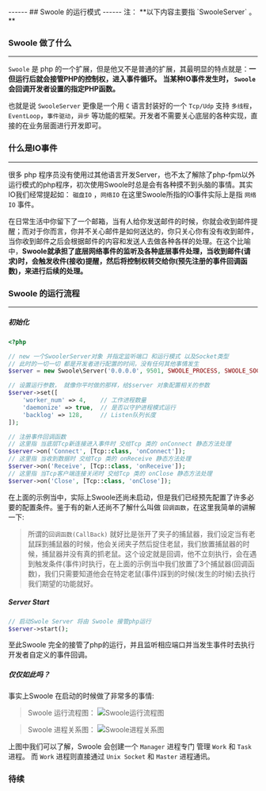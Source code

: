 <head>
     <title>EasySwoole 入门教程|swoole 入门教程|swoole简介|swoole运行模式</title>
     <meta name="keywords" content="EasySwoole 入门教程|swoole 入门教程|swoole简介|swoole运行模式"/>
     <meta name="description" content="EasySwoole 入门教程|swoole 入门教程|swoole简介|swoole运行模式"/>
</head>
---<head>---
## Swoole 的运行模式
------
注： **以下内容主要指 `SwooleServer` 。**

### Swoole 做了什么
-------
`Swoole` 是 php 的一个扩展，但是他又不是普通的扩展，其最明显的特点就是：**一但运行后就会接管PHP的控制权，进入事件循环。** **当某种IO事件发生时， `Swoole` 会回调开发者设置的指定PHP函数。**

也就是说 `SwooleServer` 更像是一个用 `C` 语言封装好的一个 `Tcp/Udp` 支持 `多线程`， `EventLoop`，`事件驱动`，`异步` 等功能的框架。开发者不需要关心底层的各种实现，直接的在业务层面进行开发即可。

### 什么是IO事件
-------
很多 php 程序员没有使用过其他语言开发Server，也不太了解除了php-fpm以外运行模式的php程序，初次使用Swoole时总是会有各种摸不到头脑的事情。其实IO我们经常提起如： `磁盘IO` ，`网络IO` 在这里Swoole所指的IO事件实际上是指 `网络IO` 事件。

在日常生活中你留下了一个邮箱，当有人给你发送邮件的时候，你就会收到邮件提醒；而对于你而言，你并不关心邮件是如何送达的，你只关心你有没有收到邮件，当你收到邮件之后会根据邮件的内容和发送人去做各种各样的处理。在这个比喻中，**Swoole就承担了底层网络事件的监听及各种底层事件处理，当收到邮件(请求)时，会触发收件(接收)提醒，然后将控制权转交给你(预先注册的事件回调函数)，来进行后续的处理。**


### Swoole 的运行流程
-------

##### 初始化
```php
<?php

// new 一个SwoolerServer对象 并指定监听端口 和运行模式 以及Socket类型
// 此时的一切一切 都是开发者进行配置的时间，没有任何其他事情发生
$server = new Swoole\Server('0.0.0.0', 9501, SWOOLE_PROCESS, SWOOLE_SOCK_TCP);

// 设置运行参数， 就像你平时做的那样，给$server 对象配置相关的参数
$server->set([
    'worker_num' => 4,    // 工作进程数量
    'daemonize' => true,  // 是否以守护进程模式运行
    'backlog' => 128,     // Listen队列长度
]);

// 注册事件回调函数
// 这里指 当底层Tcp新连接进入事件时 交给Tcp 类的 onConnect 静态方法处理
$server->on('Connect', [Tcp::class, 'onConnect']);
// 这里指 当收到数据时 交给Tcp 类的 onReceive 静态方法处理
$server->on('Receive', [Tcp::class, 'onReceive']);
// 这里指 当Tcp客户端连接关闭时 交给Tcp 类的 onClose 静态方法处理
$server->on('Close', [Tcp::class, 'onClose']);
```  

在上面的示例当中，实际上Swoole还尚未启动，但是我们已经预先配置了许多必要的配置条件。鉴于有的新人还尚不了解什么叫做 `回调函数`，在这里我简单的讲解一下:
>所谓的`回调函数(CallBack)` 就好比是张开了夹子的捕鼠器，我们设定当有老鼠踩到捕鼠器的时候，他会关闭夹子然后捉住老鼠，我们放置捕鼠器的时候，捕鼠器并没有真的抓老鼠。这个设定就是回调，他不立刻执行，会在遇到触发条件(事件)时执行，在上面的示例当中我们放置了3个捕鼠器(回调函数)，我们只需要知道他会在特定老鼠(事件)踩到的时候(发生的时候)去执行我们期望的功能就好。

##### Server Start

```php
// 启动Swole Server 将由 Swoole 接管php运行
$server->start();
```

至此Swoole 完全的接管了php的运行，并且监听相应端口并当发生事件时去执行开发者自定义的事件回调。

##### 仅仅如此吗？
事实上Swoole 在启动的时候做了非常多的事情:  

>Swoole 运行流程图：
![Swoole运行流程图](https://wiki.swoole.com/static/uploads/swoole.jpg)  

>Swoole 进程关系图：
![Swoole进程关系图](https://wiki.swoole.com/static/uploads/wiki/201808/03/635680420659.png)

上图中我们可以了解，Swoole 会创建一个 `Manager` 进程专门 管理 `Work` 和 `Task` 进程。 而 `Work` 进程则直接通过 `Unix Socket` 和 `Master` 进程通讯。

### 待续
